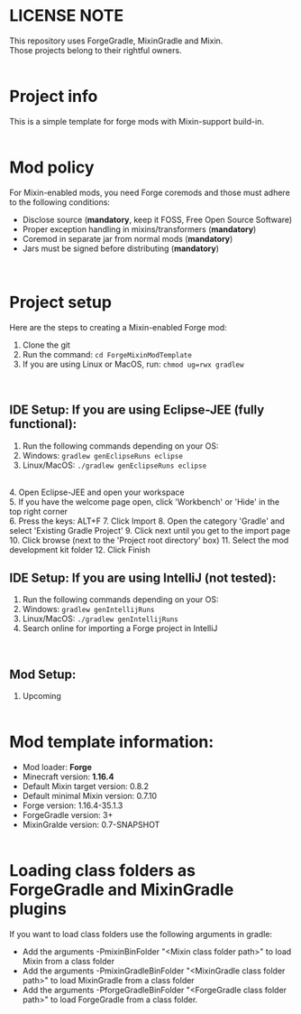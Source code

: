 # LICENSE NOTE
This repository uses ForgeGradle, MixinGradle and Mixin.<br/>
Those projects belong to their rightful owners.<br/>
<br/>

# Project info
This is a simple template for forge mods with Mixin-support build-in.<br/>
<br/>

# Mod policy
For Mixin-enabled mods, you need Forge coremods and those must adhere to the following conditions:
- Disclose source (**mandatory**, keep it FOSS, Free Open Source Software)
- Proper exception handling in mixins/transformers (**mandatory**)
- Coremod in separate jar from normal mods (**mandatory**)
- Jars must be signed before distributing (**mandatory**)<br/>
<br/>

# Project setup
Here are the steps to creating a Mixin-enabled Forge mod:
1. Clone the git
2. Run the command: `cd ForgeMixinModTemplate`
3. If you are using Linux or MacOS, run: `chmod ug=rwx gradlew`
<br/>

## IDE Setup: If you are using Eclipse-JEE (fully functional):
1. Run the following commands depending on your OS:<br/>
2. Windows: `gradlew genEclipseRuns eclipse`<br/>
3. Linux/MacOS: `./gradlew genEclipseRuns eclipse`<br/>
<br/>
4. Open Eclipse-JEE and open your workspace<br/>
5. If you have the welcome page open, click 'Workbench' or 'Hide' in the top right corner<br/>
6. Press the keys: ALT+F
7. Click Import
8. Open the category 'Gradle' and select 'Existing Gradle Project'
9. Click next until you get to the import page
10. Click browse (next to the 'Project root directory' box)
11. Select the mod development kit folder
12. Click Finish
<br/>

## IDE Setup: If you are using IntelliJ (not tested):
1. Run the following commands depending on your OS:<br/>
2. Windows: `gradlew genIntellijRuns`<br/>
3. Linux/MacOS: `./gradlew genIntellijRuns`<br/>
4. Search online for importing a Forge project in IntelliJ
<br/>

## Mod Setup:
1. Upcoming
<br/><br/>

# Mod template information:
- Mod loader: **Forge**
- Minecraft version: **1.16.4**
- Default Mixin target version: 0.8.2
- Default minimal Mixin version: 0.7.10
- Forge version: 1.16.4-35.1.3
- ForgeGradle version: 3+
- MixinGralde version: 0.7-SNAPSHOT
<br/><br/>

# Loading class folders as ForgeGradle and MixinGradle plugins 
If you want to load class folders use the following arguments in gradle:
- Add the arguments -PmixinBinFolder "\<Mixin class folder path\>" to load Mixin from a class folder<br/>
- Add the arguments -PmixinGradleBinFolder "\<MixinGradle class folder path\>" to load MixinGradle from a class folder<br/>
- Add the arguments -PforgeGradleBinFolder "\<ForgeGradle class folder path\>" to load ForgeGradle from a class folder.

